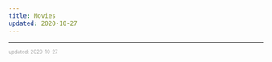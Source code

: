 ```yaml
---
title: Movies
updated: 2020-10-27
---
```


---

<sup><sub><font color="#a6a6a6">updated: 2020-10-27</font></sub></sup>
